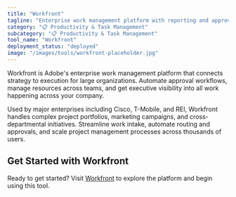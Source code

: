 ```yaml
---
title: "Workfront"
tagline: "Enterprise work management platform with reporting and approval flows"
category: "📋 Productivity & Task Management"
subcategory: "📋 Productivity & Task Management"
tool_name: "Workfront"
deployment_status: "deployed"
image: "/images/tools/workfront-placeholder.jpg"
---
```

Workfront is Adobe's enterprise work management platform that connects strategy to execution for large organizations. Automate approval workflows, manage resources across teams, and get executive visibility into all work happening across your company.

Used by major enterprises including Cisco, T-Mobile, and REI, Workfront handles complex project portfolios, marketing campaigns, and cross-departmental initiatives. Streamline work intake, automate routing and approvals, and scale project management processes across thousands of users.

## Get Started with Workfront

Ready to get started? Visit [Workfront](https://www.workfront.com) to explore the platform and begin using this tool.